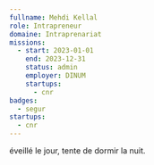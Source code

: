 ```yaml
---
fullname: Mehdi Kellal
role: Intrapreneur
domaine: Intraprenariat
missions:
  - start: 2023-01-01
    end: 2023-12-31
    status: admin
    employer: DINUM
    startups:
      - cnr
badges:
  - segur
startups:
  - cnr
---
```

éveillé le jour, tente de dormir la nuit.